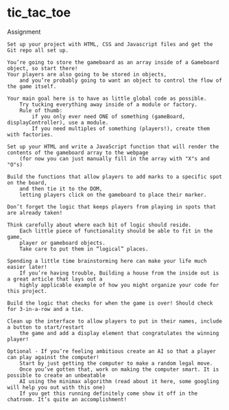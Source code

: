 # tic_tac_toe


Assignment

    Set up your project with HTML, CSS and Javascript files and get the Git repo all set up.

    You’re going to store the gameboard as an array inside of a Gameboard object, so start there! 
    Your players are also going to be stored in objects, 
        and you’re probably going to want an object to control the flow of the game itself.
    
    Your main goal here is to have as little global code as possible. 
        Try tucking everything away inside of a module or factory. 
        Rule of thumb: 
            if you only ever need ONE of something (gameBoard, displayController), use a module. 
            If you need multiples of something (players!), create them with factories.

    Set up your HTML and write a JavaScript function that will render the contents of the gameboard array to the webpage 
        (for now you can just manually fill in the array with "X"s and "O"s)
    
    Build the functions that allow players to add marks to a specific spot on the board, 
        and then tie it to the DOM, 
        letting players click on the gameboard to place their marker. 
    
    Don’t forget the logic that keeps players from playing in spots that are already taken!
    
    Think carefully about where each bit of logic should reside. 
        Each little piece of functionality should be able to fit in the game, 
        player or gameboard objects. 
        Take care to put them in “logical” places. 
    
    Spending a little time brainstorming here can make your life much easier later!
        If you’re having trouble, Building a house from the inside out is a great article that lays out a 
        highly applicable example of how you might organize your code for this project.
    
    Build the logic that checks for when the game is over! Should check for 3-in-a-row and a tie.
    
    Clean up the interface to allow players to put in their names, include a button to start/restart 
        the game and add a display element that congratulates the winning player!
    
    Optional - If you’re feeling ambitious create an AI so that a player can play against the computer!
        Start by just getting the computer to make a random legal move.
        Once you’ve gotten that, work on making the computer smart. It is possible to create an unbeatable 
        AI using the minimax algorithm (read about it here, some googling will help you out with this one)
        If you get this running definitely come show it off in the chatroom. It’s quite an accomplishment!

